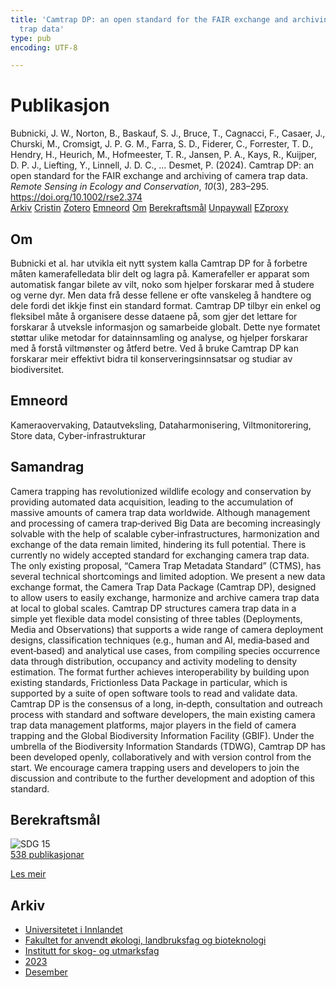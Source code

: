 ```yaml
---
title: 'Camtrap DP: an open standard for the FAIR exchange and archiving of camera
  trap data'
type: pub
encoding: UTF-8

---
```

<h1>Publikasjon</h1>
<article id="csl-bib-container-W84IAP84" class="csl-bib-container">
  <div class="csl-bib-body"> <div class="csl-entry">Bubnicki, J. W., Norton, B., Baskauf, S. J., Bruce, T., Cagnacci, F., Casaer, J., Churski, M., Cromsigt, J. P. G. M., Farra, S. D., Fiderer, C., Forrester, T. D., Hendry, H., Heurich, M., Hofmeester, T. R., Jansen, P. A., Kays, R., Kuijper, D. P. J., Liefting, Y., Linnell, J. D. C., … Desmet, P. (2024). Camtrap DP: an open standard for the FAIR exchange and archiving of camera trap data. <i>Remote Sensing in Ecology and Conservation</i>, <i>10</i>(3), 283–295. <a href="https://doi.org/10.1002/rse2.374">https://doi.org/10.1002/rse2.374</a></div> </div>
  <div class="csl-bib-buttons">
    <a href="#taxonomy-article-W84IAP84" alt="archive" class="csl-bib-button">Arkiv</a>
    <a href="https://app.cristin.no/results/show.jsf?id=2211969" alt="Cristin" class="csl-bib-button">Cristin</a>
    <a href="http://zotero.org/groups/5881554/items/W84IAP84" alt="Zotero" class="csl-bib-button">Zotero</a>
    <a href="#keywords-article-W84IAP84" alt="keywords" class="csl-bib-button">Emneord</a>
    <a href="#about-article-W84IAP84" alt="about_pub" class="csl-bib-button">Om</a>
    <a href="#sdg-article-W84IAP84" alt="sdg" class="csl-bib-button">Berekraftsmål</a>
    <a href="https://onlinelibrary.wiley.com/doi/pdfdirect/10.1002/rse2.374" alt="Unpaywall" class="csl-bib-button">Unpaywall</a>
    <a href="https://onlinelibrary.wiley.com/doi/pdfdirect/10.1002/rse2.374" alt="EZproxy" class="csl-bib-button">EZproxy</a>
  </div>
  <div id="csl-bib-meta-container-W84IAP84"></div>
</article>
<div id="csl-bib-meta-W84IAP84" class="csl-bib-meta">
  <article id="about-article-W84IAP84" class="about_pub-article">
    <h1>Om</h1>
    Bubnicki et al. har utvikla eit nytt system kalla Camtrap DP for å forbetre måten kamerafelledata blir delt og lagra på. Kamerafeller er apparat som automatisk fangar bilete av vilt, noko som hjelper forskarar med å studere og verne dyr. Men data frå desse fellene er ofte vanskeleg å handtere og dele fordi det ikkje finst ein standard format. Camtrap DP tilbyr ein enkel og fleksibel måte å organisere desse dataene på, som gjer det lettare for forskarar å utveksle informasjon og samarbeide globalt. Dette nye formatet støttar ulike metodar for datainnsamling og analyse, og hjelper forskarar med å forstå viltmønster og åtferd betre. Ved å bruke Camtrap DP kan forskarar meir effektivt bidra til konserveringsinnsatsar og studiar av biodiversitet.
  </article>
  <article id="keywords-article-W84IAP84" class="keywords-article">
    <h1>Emneord</h1>
    Kameraovervaking, Datautveksling, Dataharmonisering, Viltmonitorering, Store data, Cyber-infrastrukturar
  </article>
  <article id="abstract-article-W84IAP84" class="abstract-article">
    <h1>Samandrag</h1>
    Camera trapping has revolutionized wildlife ecology and conservation by providing automated data acquisition, leading to the accumulation of massive amounts of camera trap data worldwide. Although management and processing of camera trap‐derived Big Data are becoming increasingly solvable with the help of scalable cyber‐infrastructures, harmonization and exchange of the data remain limited, hindering its full potential. There is currently no widely accepted standard for exchanging camera trap data. The only existing proposal, “Camera Trap Metadata Standard” (CTMS), has several technical shortcomings and limited adoption. We present a new data exchange format, the Camera Trap Data Package (Camtrap DP), designed to allow users to easily exchange, harmonize and archive camera trap data at local to global scales. Camtrap DP structures camera trap data in a simple yet flexible data model consisting of three tables (Deployments, Media and Observations) that supports a wide range of camera deployment designs, classification techniques (e.g., human and AI, media‐based and event‐based) and analytical use cases, from compiling species occurrence data through distribution, occupancy and activity modeling to density estimation. The format further achieves interoperability by building upon existing standards, Frictionless Data Package in particular, which is supported by a suite of open software tools to read and validate data. Camtrap DP is the consensus of a long, in‐depth, consultation and outreach process with standard and software developers, the main existing camera trap data management platforms, major players in the field of camera trapping and the Global Biodiversity Information Facility (GBIF). Under the umbrella of the Biodiversity Information Standards (TDWG), Camtrap DP has been developed openly, collaboratively and with version control from the start. We encourage camera trapping users and developers to join the discussion and contribute to the further development and adoption of this standard.
  </article>
  <article id="sdg-article-W84IAP84" class="sdg-article">
    <h1>Berekraftsmål</h1>
    <div class="sdg-container"><div id="sdg15" class="sdg">
        <img src="{{< params subfolder >}}images/sdg/sdg15_nn.png" class="image" alt="SDG 15">
        <div class="sdg-overlay">
          <a href="{{< params subfolder >}}nn/archive/?sdg=15#archive" class="sdg-publication-count"><span>538</span> publikasjonar</a>
          <p><a href="https://fn.no/om-fn/fns-baerekraftsmaal/livet-paa-land?lang=nno-NO" class="sdg-read-more">Les meir</a></p>
        </div>
      </div></div>
  </article>
  <article id="taxonomy-article-W84IAP84" class="taxonomy-article">
    <h1>Arkiv</h1>
    <ul>
      <li><a href="{{< params subfolder >}}nn/archive/?key=3DCRN523">Universitetet i Innlandet</a></li>
      <li><a href="{{< params subfolder >}}nn/archive/?key=T77LXH6D">Fakultet for anvendt økologi, landbruksfag og bioteknologi</a></li>
      <li><a href="{{< params subfolder >}}nn/archive/?key=7TRARPE3">Institutt for skog- og utmarksfag</a></li>
      <li><a href="{{< params subfolder >}}nn/archive/?key=WXLLSUEU">2023</a></li>
      <li><a href="{{< params subfolder >}}nn/archive/?key=RPK3CPQG">Desember</a></li>
    </ul>
  </article>
</div>
